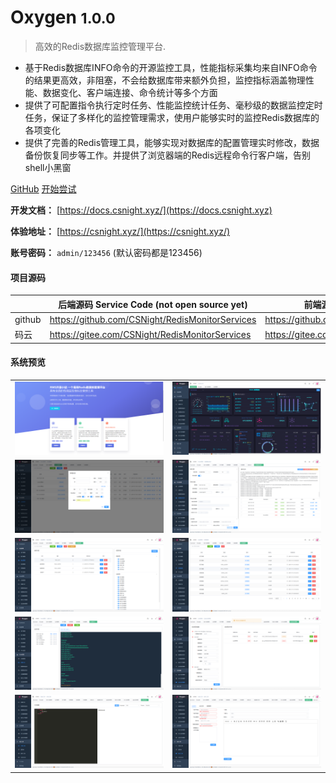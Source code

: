# Oxygen <small>1.0.0</small>

> 高效的Redis数据库监控管理平台.

- 基于Redis数据库INFO命令的开源监控工具，性能指标采集均来自INFO命令的结果更高效，非阻塞，不会给数据库带来额外负担，监控指标涵盖物理性能、数据变化、客户端连接、命令统计等多个方面
- 提供了可配置指令执行定时任务、性能监控统计任务、毫秒级的数据监控定时任务，保证了多样化的监控管理需求，使用户能够实时的监控Redis数据库的各项变化
- 提供了完善的Redis管理工具，能够实现对数据库的配置管理实时修改，数据备份恢复同步等工作。并提供了浏览器端的Redis远程命令行客户端，告别shell小黑窗

[GitHub](https://github.com/CSNight/oxygen_vue)
[开始尝试](#oxygen)

**开发文档：**  [https://docs.csnight.xyz/](https://docs.csnight.xyz)

**体验地址：**  [https://csnight.xyz/](https://csnight.xyz/)

**账号密码：** `admin/123456` (默认密码都是123456)

#### 项目源码

|     |   后端源码 Service Code (not open source yet) |   前端源码 Client Code  |
|---  |--- | --- |
|  github   |  https://github.com/CSNight/RedisMonitorServices   |  https://github.com/CSNight/oxygen_vue   |
|  码云   |  https://gitee.com/CSNight/RedisMonitorServices   |  https://gitee.com/CSNight/oxygen_vue   |

#### 系统预览
<table>
    <tr>
        <td><img src="https://raw.githubusercontent.com/CSNight/oxygen_vue/master/docs/_image/screenshot/home.png"/></td>
        <td><img src="https://raw.githubusercontent.com/CSNight/oxygen_vue/master/docs/_image/screenshot/dashboard.png"/></td>
    </tr>
    <tr>
        <td><img src="https://raw.githubusercontent.com/CSNight/oxygen_vue/master/docs/_image/screenshot/instance.png"/></td>
       <td><img src="https://raw.githubusercontent.com/CSNight/oxygen_vue/master/docs/_image/screenshot/databackup.png"/></td>
    </tr>
    <tr>
        <td><img src="https://raw.githubusercontent.com/CSNight/oxygen_vue/master/docs/_image/screenshot/rolemanage.png"/></td>
       <td><img src="https://raw.githubusercontent.com/CSNight/oxygen_vue/master/docs/_image/screenshot/permission.png"/></td>
    </tr>
    <tr>   
         <td><img src="https://raw.githubusercontent.com/CSNight/oxygen_vue/master/docs/_image/screenshot/vnc.png"/></td>
         <td><img src="https://raw.githubusercontent.com/CSNight/oxygen_vue/master/docs/_image/screenshot/monitorTask.png"/></td>
    </tr>
    <tr>   
        <td><img src="https://raw.githubusercontent.com/CSNight/oxygen_vue/master/docs/_image/screenshot/codeEditor.png"/></td>
        <td><img src="https://raw.githubusercontent.com/CSNight/oxygen_vue/master/docs/_image/screenshot/mail.png"/></td>
     </tr>
</table>